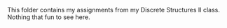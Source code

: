 This folder contains my assignments from my Discrete Structures II class. Nothing that fun to see here.
